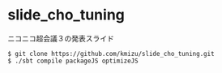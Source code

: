 # slide_cho_tuning

ニコニコ超会議３の発表スライド


```
$ git clone https://github.com/kmizu/slide_cho_tuning.git
$ ./sbt compile packageJS optimizeJS
```
